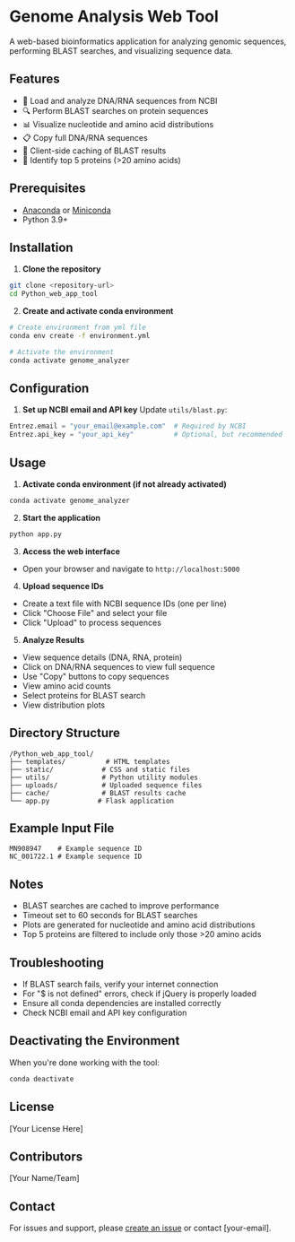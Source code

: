 # Genome Analysis Web Tool

A web-based bioinformatics application for analyzing genomic sequences, performing BLAST searches, and visualizing sequence data.

## Features

- 🧬 Load and analyze DNA/RNA sequences from NCBI
- 🔍 Perform BLAST searches on protein sequences
- 📊 Visualize nucleotide and amino acid distributions
- 📋 Copy full DNA/RNA sequences
- 💾 Client-side caching of BLAST results
- 🎯 Identify top 5 proteins (>20 amino acids)

## Prerequisites

- [Anaconda](https://www.anaconda.com/download) or [Miniconda](https://docs.conda.io/en/latest/miniconda.html)
- Python 3.9+

## Installation

1. **Clone the repository**
```bash
git clone <repository-url>
cd Python_web_app_tool
```

2. **Create and activate conda environment**
```bash
# Create environment from yml file
conda env create -f environment.yml

# Activate the environment
conda activate genome_analyzer
```

## Configuration

1. **Set up NCBI email and API key**
Update `utils/blast.py`:
```python
Entrez.email = "your_email@example.com"  # Required by NCBI
Entrez.api_key = "your_api_key"          # Optional, but recommended
```

## Usage

1. **Activate conda environment (if not already activated)**
```bash
conda activate genome_analyzer
```

2. **Start the application**
```bash
python app.py
```

3. **Access the web interface**
- Open your browser and navigate to `http://localhost:5000`

4. **Upload sequence IDs**
- Create a text file with NCBI sequence IDs (one per line)
- Click "Choose File" and select your file
- Click "Upload" to process sequences

5. **Analyze Results**
- View sequence details (DNA, RNA, protein)
- Click on DNA/RNA sequences to view full sequence
- Use "Copy" buttons to copy sequences
- View amino acid counts
- Select proteins for BLAST search
- View distribution plots

## Directory Structure

```
/Python_web_app_tool/
├── templates/          # HTML templates
├── static/            # CSS and static files
├── utils/             # Python utility modules
├── uploads/           # Uploaded sequence files
├── cache/             # BLAST results cache
└── app.py            # Flask application
```

## Example Input File

```text
MN908947    # Example sequence ID
NC_001722.1 # Example sequence ID
```

## Notes

- BLAST searches are cached to improve performance
- Timeout set to 60 seconds for BLAST searches
- Plots are generated for nucleotide and amino acid distributions
- Top 5 proteins are filtered to include only those >20 amino acids

## Troubleshooting

- If BLAST search fails, verify your internet connection
- For "$ is not defined" errors, check if jQuery is properly loaded
- Ensure all conda dependencies are installed correctly
- Check NCBI email and API key configuration

## Deactivating the Environment

When you're done working with the tool:
```bash
conda deactivate
```

## License

[Your License Here]

## Contributors

[Your Name/Team]

## Contact

For issues and support, please [create an issue](repository-issues-url) or contact [your-email].